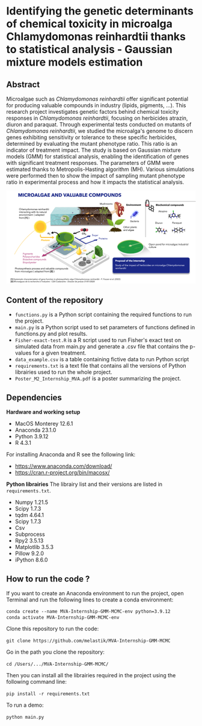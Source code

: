 # Identifying the genetic determinants of chemical toxicity in microalga Chlamydomonas reinhardtii thanks to statistical analysis - Gaussian mixture models estimation 

## Abstract 
Microalgae such as *Chlamydomonas reinhardtii* offer significant potential for producing valuable compounds in industry (lipids, pigments, ...). This research project investigates genetic factors behind chemical toxicity responses in *Chlamydomonas reinhardtii*, focusing on herbicides atrazin, diuron and paraquat. Through experimental tests conducted on mutants of *Chlamydomonas reinhardtii*, we studied the microalga's genome to discern genes exhibiting sensitivity or tolerance to these specific herbicides, determined by evaluating the mutant phenotype ratio. This ratio is an indicator of treatment impact.
The study is based on Gaussian mixture models (GMM) for statistical analysis, enabling the identification of genes with significant treatment responses. The parameters of GMM were estimated thanks to Metropolis-Hasting algorithm (MH). Various simulations were performed then to show the impact of sampling mutant phenotype ratio in experimental process and how it impacts the statistical analysis. 

![Microalgae and valuable compounds](microalgae-valuable-compounds.png "Microalgae and valuable compounds")

## Content of the repository
- `functions.py` is a Python script containing the required functions to run the project.
- `main.py` is a Python script used to set parameters of functions defined in functions.py and plot results. 
- `Fisher-exact-test.R` is a R script used to run Fisher's exact test on simulated data from main.py and generate a .csv file that contains the p-values for a given treatment. 
- `data_example.csv` is a table containing fictive data to run Python script
- `requirements.txt` is a text file that contains all the versions of Python librairies used to run the whole project.
- `Poster_M2_Internship_MVA.pdf` is a poster summarizing the project. 

## Dependencies
**Hardware and working setup**
- MacOS Monterey 12.6.1
- Anaconda 23.1.0 
- Python 3.9.12
- R 4.3.1

For installing Anaconda and R see the following link: 
- https://www.anaconda.com/download/ 
- https://cran.r-project.org/bin/macosx/ 

**Python librairies**
The librairy list and their versions are listed in `requirements.txt`. 
- Numpy 1.21.5
- Scipy 1.7.3
- tqdm 4.64.1
- Scipy 1.7.3
- Csv 
- Subprocess
- Rpy2 3.5.13
- Matplotlib 3.5.3
- Pillow 9.2.0
- iPython 8.6.0

## How to run the code ?
If you want to create an Anaconda environment to run the project, open Terminal and run the following lines to create a conda environment:

```
conda create --name MVA-Internship-GMM-MCMC-env python=3.9.12
conda activate MVA-Internship-GMM-MCMC-env
```

Clone this repository to run the code:

`git clone https://github.com/melastik/MVA-Internship-GMM-MCMC`

Go in the path you clone the repository:

`cd /Users/.../MVA-Internship-GMM-MCMC/`

Then you can install all the librairies required in the project using the following command line:

`pip install -r requirements.txt`

To run a demo:

`python main.py`


